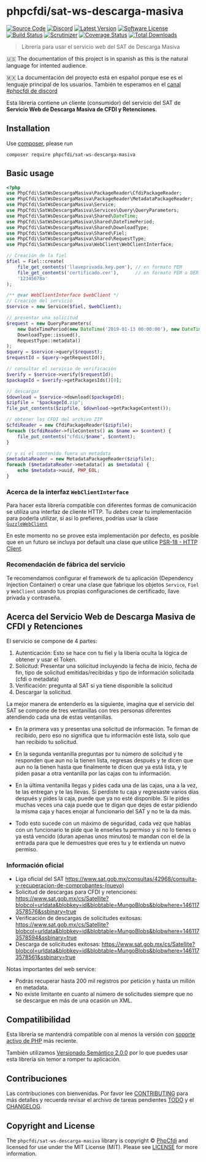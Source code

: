 # phpcfdi/sat-ws-descarga-masiva

[![Source Code][badge-source]][source]
[![Discord][badge-discord]][discord]
[![Latest Version][badge-release]][release]
[![Software License][badge-license]][license]
[![Build Status][badge-build]][build]
[![Scrutinizer][badge-quality]][quality]
[![Coverage Status][badge-coverage]][coverage]
[![Total Downloads][badge-downloads]][downloads]

> Librería para usar el servicio web del SAT de Descarga Masiva

:us: The documentation of this project is in spanish as this is the natural language for intented audience.

:mexico: La documentación del proyecto está en español porque ese es el lenguaje principal de los usuarios.
También te esperamos en el [canal #phpcfdi de discord](https://discord.gg/aFGYXvX)

Esta librería contiene un cliente (consumidor) del servicio del SAT de
**Servicio Web de Descarga Masiva de CFDI y Retenciones**.


## Installation

Use [composer](https://getcomposer.org/), please run
```shell
composer require phpcfdi/sat-ws-descarga-masiva
```


## Basic usage

```php
<?php
use PhpCfdi\SatWsDescargaMasiva\PackageReader\CfdiPackageReader;
use PhpCfdi\SatWsDescargaMasiva\PackageReader\MetadataPackageReader;
use PhpCfdi\SatWsDescargaMasiva\Service;
use PhpCfdi\SatWsDescargaMasiva\Services\Query\QueryParameters;
use PhpCfdi\SatWsDescargaMasiva\Shared\DateTime;
use PhpCfdi\SatWsDescargaMasiva\Shared\DateTimePeriod;
use PhpCfdi\SatWsDescargaMasiva\Shared\DownloadType;
use PhpCfdi\SatWsDescargaMasiva\Shared\Fiel;
use PhpCfdi\SatWsDescargaMasiva\Shared\RequestType;
use PhpCfdi\SatWsDescargaMasiva\WebClient\WebClientInterface;

// Creación de la fiel
$fiel = Fiel::create(
    file_get_contents('llaveprivada.key.pem'), // en formato PEM
    file_get_contents('certificado.cer'),      // en formato PEM o DER
    '12345678a'
);

/** @var WebClientInterface $webClient */
// Creación del servicio
$service = new Service($fiel, $webClient);

// presentar una solicitud
$request = new QueryParameters(
    new DateTimePeriod(new DateTime('2019-01-13 00:00:00'), new DateTime('2019-01-13 23:59:59')),
    DownloadType::issued(),
    RequestType::metadata()
);
$query = $service->query($request);
$requestId = $query->getRequestId();

// consultar el servicio de verificación
$verify = $service->verify($requestId);
$packageId = $verify->getPackagesIds()[0];

// descargar
$download = $service->download($packageId);
$zipfile = "$packageId.zip";
file_put_contents($zipfile, $download->getPackageContent());

// obtener los CFDI del archivo ZIP
$cfdiReader = new CfdiPackageReader($zipfile);
foreach ($cfdiReader->fileContents() as $name => $content) {
    file_put_contents("cfdis/$name", $content);
}

// y si el contenido fuera un metadata
$metadataReader = new MetadataPackageReader($zipfile);
foreach ($metadataReader->metadata() as $metadata) {
    echo $metadata->uuid, PHP_EOL;
}

```


### Acerca de la interfaz `WebClientInterface`

Para hacer esta librería compatible con diferentes formas de comunicación se utiliza una interfaz de cliente HTTP.
Tu *debes* crear tu implementación para poderla utilizar, si así lo prefieres, podrías usar la clase
[`GuzzleWebClient`](https://github.com/phpcfdi/sat-ws-descarga-masiva/blob/master/tests/WebClient/GuzzleWebClient.php)

En este momento no se provee esta implementación por defecto, es posible que en un futuro se incluya por default
una clase que utilice [PSR-18 - HTTP Client](https://www.php-fig.org/psr/psr-18/).


### Recomendación de fábrica del servicio

Te recomendamos configurar el framework de tu aplicación (Dependency Injection Container) o crear una clase que
fabrique los objetos `Service`, `Fiel` y `WebClient` usando tus propias configuraciones de certificado, llave privada
y contraseña.


## Acerca del Servicio Web de Descarga Masiva de CFDI y Retenciones

El servicio se compone de 4 partes:

1. Autenticación: Esto se hace con tu fiel y la libería oculta la lógica de obtener y usar el Token.
2. Solicitud: Presentar una solicitud incluyendo la fecha de inicio, fecha de fin, tipo de solicitud emitidas/recibidas
y tipo de información solicitada (cfdi o metadata)
3. Verificación: pregunta al SAT si ya tiene disponible la solicitud
4. Descargar la solicitud.

La mejor manera de entenderlo es la siguiente, imagina que el servicio del SAT se compone de tres ventanillas con tres
personas diferentes atendiendo cada una de estas ventanillas.

* En la primera vas y presentas una solicitud de información. Te firman de recibido, pero eso no significa que tu
información esté lista, solo que han recibido tu solicitud.

* En la segunda ventanilla preguntas por tu número de solicitud y te responden que aun no la tienen lista, regresas
después y te dicen que aun no la tienen hasta que finalmente te dicen que ya está lista, y te piden pasar a otra
ventanilla por las cajas con tu información.

* En la última ventanilla llegas y pides cada una de las cajas, una a la vez, te las entregan y te las llevas.
Si perdiste tu caja y regresaste varios días después y pides la caja, puede que ya no esté disponible.
Si le pides muchas veces una caja puede que te digan que dejes de estar pidiendo la misma caja y haces enojar
al funcionario del SAT y no te la da más.

* Todo esto sucede con un máximo de seguridad, cada vez que hablas con un funcionario te pide que le enseñes tu permiso
y si no lo tienes o ya está vencido (duran apenas unos minutos) te mandan con el de la entrada para que le demuestres
que eres tu y te extienda un nuevo permiso.

### Información oficial

-  Liga oficial del SAT
<https://www.sat.gob.mx/consultas/42968/consulta-y-recuperacion-de-comprobantes-(nuevo)>
- Solicitud de descargas para CFDI y retenciones:
<https://www.sat.gob.mx/cs/Satellite?blobcol=urldata&blobkey=id&blobtable=MungoBlobs&blobwhere=1461173578576&ssbinary=true>
- Verificación de descargas de solicitudes exitosas:
<https://www.sat.gob.mx/cs/Satellite?blobcol=urldata&blobkey=id&blobtable=MungoBlobs&blobwhere=1461173578594&ssbinary=true>
- Descarga de solicitudes exitosas:
<https://www.sat.gob.mx/cs/Satellite?blobcol=urldata&blobkey=id&blobtable=MungoBlobs&blobwhere=1461173578561&ssbinary=true>

Notas importantes del web service:
- Podrás recuperar hasta 200 mil registros por petición y hasta un millón en metadata.
- No existe limitante en cuanto al número de solicitudes siempre que no se descargue en más de una ocasión un XML.


## Compatilibilidad

Esta librería se mantendrá compatible con al menos la versión con
[soporte activo de PHP](http://php.net/supported-versions.php) más reciente.

También utilizamos [Versionado Semántico 2.0.0](https://semver.org/lang/es/)
por lo que puedes usar esta librería sin temor a romper tu aplicación.


## Contribuciones

Las contribuciones con bienvenidas. Por favor lee [CONTRIBUTING][] para más detalles
y recuerda revisar el archivo de tareas pendientes [TODO][] y el [CHANGELOG][].


## Copyright and License

The `phpcfdi/sat-ws-descarga-masiva` library is copyright © [PhpCfdi](https://www.phpcfdi.com)
and licensed for use under the MIT License (MIT). Please see [LICENSE][] for more information.


[contributing]: https://github.com/phpcfdi/sat-ws-descarga-masiva/blob/master/CONTRIBUTING.md
[changelog]: https://github.com/phpcfdi/sat-ws-descarga-masiva/blob/master/docs/CHANGELOG.md
[todo]: https://github.com/phpcfdi/sat-ws-descarga-masiva/blob/master/docs/TODO.md

[source]: https://github.com/phpcfdi/sat-ws-descarga-masiva
[discord]: https://discord.gg/aFGYXvX
[release]: https://github.com/phpcfdi/sat-ws-descarga-masiva/releases
[license]: https://github.com/phpcfdi/sat-ws-descarga-masiva/blob/master/LICENSE
[build]: https://travis-ci.org/phpcfdi/sat-ws-descarga-masiva?branch=master
[quality]: https://scrutinizer-ci.com/g/phpcfdi/sat-ws-descarga-masiva/
[coverage]: https://scrutinizer-ci.com/g/phpcfdi/sat-ws-descarga-masiva/code-structure/master/code-coverage/src/
[downloads]: https://packagist.org/packages/phpcfdi/sat-ws-descarga-masiva

[badge-source]: http://img.shields.io/badge/source-phpcfdi/sat--ws--descarga--masiva-blue?style=flat-square
[badge-discord]: https://img.shields.io/discord/459860554090283019?logo=discord&style=flat-square
[badge-release]: https://img.shields.io/github/release/phpcfdi/sat-ws-descarga-masiva?style=flat-square
[badge-license]: https://img.shields.io/github/license/phpcfdi/sat-ws-descarga-masiva?style=flat-square
[badge-build]: https://img.shields.io/travis/phpcfdi/sat-ws-descarga-masiva/master?style=flat-square
[badge-quality]: https://img.shields.io/scrutinizer/g/phpcfdi/sat-ws-descarga-masiva/master?style=flat-square
[badge-coverage]: https://img.shields.io/scrutinizer/coverage/g/phpcfdi/sat-ws-descarga-masiva/master?style=flat-square
[badge-downloads]: https://img.shields.io/packagist/dt/phpcfdi/sat-ws-descarga-masiva?style=flat-square
